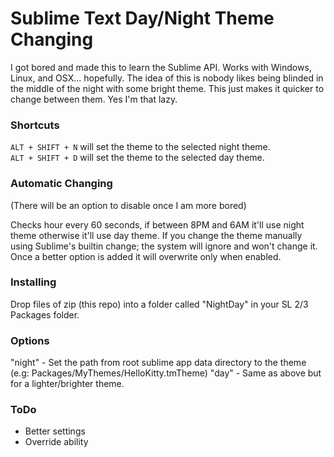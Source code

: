 Sublime Text Day/Night Theme Changing
=======================

I got bored and made this to learn the Sublime API. Works with Windows, Linux, and OSX... hopefully. The idea of this is nobody likes being blinded in the middle of the night with some bright theme. This just makes it quicker to change between them. Yes I'm that lazy.

### Shortcuts ###
`ALT + SHIFT + N` will set the theme to the selected night theme.  
`ALT + SHIFT + D` will set the theme to the selected day theme.

### Automatic Changing ###
(There will be an option to disable once I am more bored)  

Checks hour every 60 seconds, if between 8PM and 6AM it'll use night theme otherwise it'll use day theme. If you change the theme manually using Sublime's builtin change; the system will ignore and won't change it. Once a better option is added it will overwrite only when enabled.

### Installing ###
Drop files of zip (this repo) into a folder called "NightDay" in your SL 2/3 Packages folder.

### Options ###
"night" - Set the path from root sublime app data directory to the theme (e.g: Packages/MyThemes/HelloKitty.tmTheme)
"day" - Same as above but for a lighter/brighter theme.

### ToDo ###
- Better settings
- Override ability
